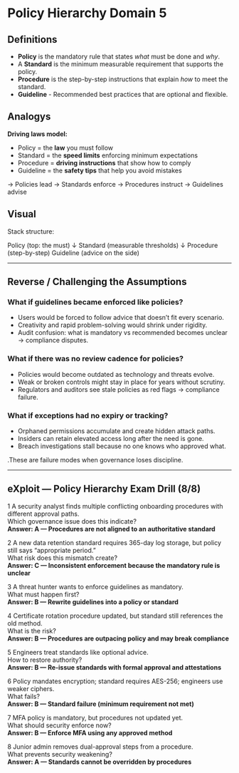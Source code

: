 # Policy Hierarchy Domain 5

## Definitions

- **Policy** is the mandatory rule that states _what_ must be done and _why_.
- A **Standard** is the minimum measurable requirement that supports the policy.
- **Procedure** is the step-by-step instructions that explain _how_ to meet the standard.
- **Guideline** - Recommended best practices that are optional and flexible.

## Analogys

**Driving laws model:**

- Policy = the **law** you must follow
- Standard = the **speed limits** enforcing minimum expectations
- Procedure = **driving instructions** that show how to comply
- Guideline = the **safety tips** that help you avoid mistakes

→ Policies lead → Standards enforce → Procedures instruct → Guidelines advise

## Visual

Stack structure:

Policy (top: the must)
↓
Standard (measurable thresholds)
↓
Procedure (step-by-step)
Guideline (advice on the side)

---

## Reverse / Challenging the Assumptions

### What if guidelines became enforced like policies?

- Users would be forced to follow advice that doesn’t fit every scenario.
- Creativity and rapid problem-solving would shrink under rigidity.
- Audit confusion: what is mandatory vs recommended becomes unclear → compliance disputes.

### What if there was no review cadence for policies?

- Policies would become outdated as technology and threats evolve.
- Weak or broken controls might stay in place for years without scrutiny.
- Regulators and auditors see stale policies as red flags → compliance failure.

### What if exceptions had no expiry or tracking?

- Orphaned permissions accumulate and create hidden attack paths.
- Insiders can retain elevated access long after the need is gone.
- Breach investigations stall because no one knows who approved what.

.These are failure modes when governance loses discipline.

---

## eXploit — Policy Hierarchy Exam Drill (8/8)

1️ A security analyst finds multiple conflicting onboarding procedures with different approval paths.  
Which governance issue does this indicate?  
**Answer: A — Procedures are not aligned to an authoritative standard**

2️ A new data retention standard requires 365-day log storage, but policy still says “appropriate period.”  
What risk does this mismatch create?  
**Answer: C — Inconsistent enforcement because the mandatory rule is unclear**

3️ A threat hunter wants to enforce guidelines as mandatory.  
What must happen first?  
**Answer: B — Rewrite guidelines into a policy or standard**

4️ Certificate rotation procedure updated, but standard still references the old method.  
What is the risk?  
**Answer: B — Procedures are outpacing policy and may break compliance**

5️ Engineers treat standards like optional advice.  
How to restore authority?  
**Answer: B — Re-issue standards with formal approval and attestations**

6️ Policy mandates encryption; standard requires AES-256; engineers use weaker ciphers.  
What fails?  
**Answer: B — Standard failure (minimum requirement not met)**

7️ MFA policy is mandatory, but procedures not updated yet.  
What should security enforce now?  
**Answer: B — Enforce MFA using any approved method**

8️ Junior admin removes dual-approval steps from a procedure.  
What prevents security weakening?  
**Answer: A — Standards cannot be overridden by procedures**

